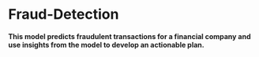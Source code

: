 # Fraud-Detection

####  This model predicts fraudulent transactions for a financial company and use insights from the model to develop an actionable plan.
